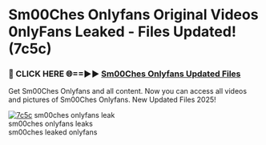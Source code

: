 # Sm00Ches Onlyfans Original Videos 0nlyFans Leaked - Files Updated! (7c5c)

<h3>🔴 CLICK HERE 🌐==►► <a href="https://tinyurl.com/4seja8ks" rel="nofollow">Sm00Ches Onlyfans Updated Files</a></h3>

Get Sm00Ches Onlyfans and all content. Now you can access all videos and pictures of Sm00Ches Onlyfans. New Updated Files 2025!

[![7c5c](https://i.imgur.com/EWjZXRe.gif)](https://tinyurl.com/4seja8ks)
sm00ches onlyfans leak<br>
sm00ches onlyfans leaks<br>
sm00ches leaked onlyfans